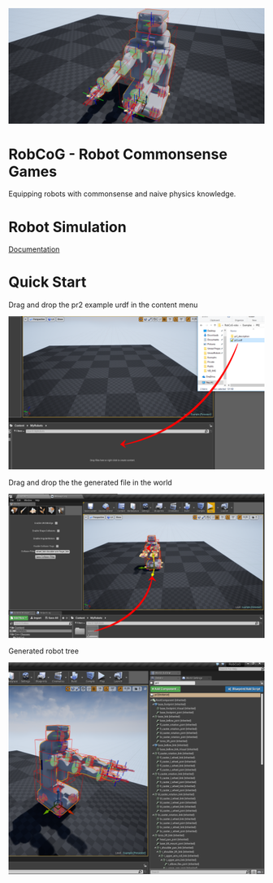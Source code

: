 ![Alt text](Documentation/images/robot.png "Robot example")

# RobCoG - **Rob**ot **Co**mmonsense **G**ames 

Equipping robots with commonsense and naive physics knowledge.

# Robot Simulation

[Documentation](https://github.com/robcog-iai/RobCoG/tree/robosim/Documentation)

# Quick Start

Drag and drop the pr2 example urdf in the content menu

![Alt text](Documentation/images/drag-drop-urdf.png "Robot example")

Drag and drop the the generated file in the world

![Alt text](Documentation/images/drag-drop-robot.png "Robot example")

Generated robot tree

![Alt text](Documentation/images/robot-tree.png "Robot example")
